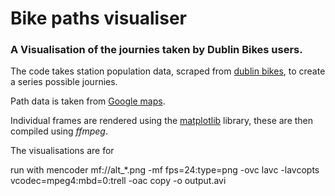 Bike paths visualiser   
========

### A Visualisation of the journies taken by Dublin Bikes users.

The code takes station population data, scraped from [dublin bikes](http://www.dublinbikes.ie/), to create a series possible journies. 

Path data is taken from [Google maps](www.maps.google.com). 

Individual frames are rendered using the [matplotlib](http://matplotlib.org/) library, these are then compiled using _ffmpeg_.

The visualisations are for

run with mencoder mf://alt_*.png -mf fps=24:type=png -ovc lavc -lavcopts vcodec=mpeg4:mbd=0:trell -oac copy -o output.avi


